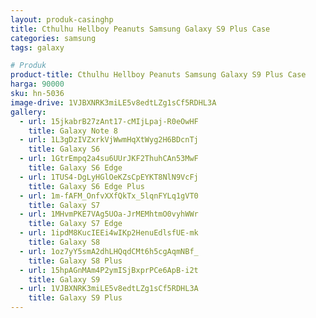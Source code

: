 ```yaml
---
layout: produk-casinghp
title: Cthulhu Hellboy Peanuts Samsung Galaxy S9 Plus Case
categories: samsung
tags: galaxy

# Produk
product-title: Cthulhu Hellboy Peanuts Samsung Galaxy S9 Plus Case
harga: 90000
sku: hn-5036
image-drive: 1VJBXNRK3miLE5v8edtLZg1sCf5RDHL3A
gallery:
  - url: 15jkabrB27zAnt17-cMIjLpaj-R0eOwHF
    title: Galaxy Note 8
  - url: 1L3gDzIVZxrkVjWwmHqXtWyg2H6BDcnTj
    title: Galaxy S6
  - url: 1GtrEmpq2a4su6UUrJKF2ThuhCAn53MwF
    title: Galaxy S6 Edge
  - url: 1TUS4-DgLyHGlOeKZsCpEYKT8NlN9VcFj
    title: Galaxy S6 Edge Plus
  - url: 1m-fAFM_OnfvXXfQkTx_5lqnFYLq1gVT0
    title: Galaxy S7
  - url: 1MHvmPKE7VAg5UOa-JrMEMhtmO0vyhWWr
    title: Galaxy S7 Edge
  - url: 1ipdM8KucIEEi4wIKp2HenuEdlsfUE-mk
    title: Galaxy S8
  - url: 1oz7yY5smA2dhLHQqdCMt6h5cgAqmNBf_
    title: Galaxy S8 Plus
  - url: 15hpAGnMAm4P2ymISjBxprPCe6ApB-i2t
    title: Galaxy S9
  - url: 1VJBXNRK3miLE5v8edtLZg1sCf5RDHL3A
    title: Galaxy S9 Plus
---
```

